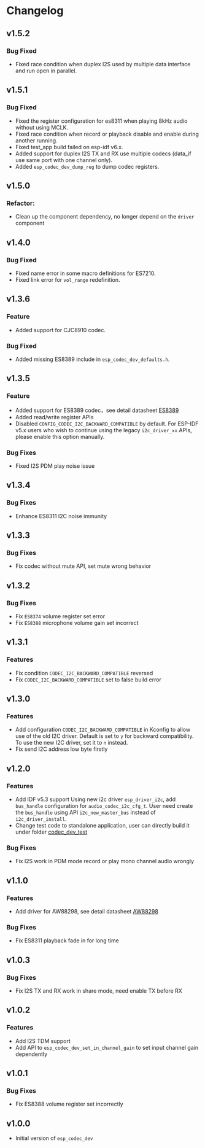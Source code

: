 # Changelog

## v1.5.2

### Bug Fixed

- Fixed race condition when duplex I2S used by multiple data interface and run open in parallel.

## v1.5.1

### Bug Fixed

- Fixed the register configuration for es8311 when playing 8kHz audio without using MCLK.
- Fixed race condition when record or playback disable and enable during another running.
- Fixed test_app build failed on esp-idf v6.x.
- Added support for duplex I2S TX and RX use multiple codecs (data_if use same port with one channel only).
- Added `esp_codec_dev_dump_reg` to dump codec registers.

## v1.5.0

### Refactor:

- Clean up the component dependency, no longer depend on the `driver` component

## v1.4.0

### Bug Fixed

- Fixed name error in some macro definitions for ES7210.
- Fixed link error for `vol_range` redefinition.

## v1.3.6

### Feature

- Added support for CJC8910 codec.

### Bug Fixed

- Added missing ES8389 include in `esp_codec_dev_defaults.h`.

## v1.3.5

### Feature

- Added support for ES8389 codec，see detail datasheet [ES8389](http://www.everest-semi.com/pdf/ES8389%20PB.pdf)
- Added read/write register APIs
- Disabled `CONFIG_CODEC_I2C_BACKWARD_COMPATIBLE` by default.
  For ESP-IDF v5.x users who wish to continue using the legacy `i2c_driver_xx` APIs, please enable this option manually.

### Bug Fixes

- Fixed I2S PDM play noise issue

## v1.3.4

### Bug Fixes

- Enhance ES8311 I2C noise immunity


## v1.3.3

### Bug Fixes

- Fix codec without mute API, set mute wrong behavior


## v1.3.2

### Bug Fixes

- Fix `ES8374` volume register set error
- Fix `ES8388` microphone volume gain set incorrect


## v1.3.1

### Features

- Fix condition `CODEC_I2C_BACKWARD_COMPATIBLE` reversed
- Fix `CODEC_I2C_BACKWARD_COMPATIBLE` set to false build error


## v1.3.0

### Features

- Add configuration `CODEC_I2C_BACKWARD_COMPATIBLE` in Kconfig to allow use of the old I2C driver.
  Default is set to `y` for backward compatibility. To use the new I2C driver, set it to `n` instead.
- Fix send I2C address low byte firstly


## v1.2.0

### Features

- Add IDF v5.3 support
  Using new i2c driver `esp_driver_i2c`, add `bus_handle` configuration for `audio_codec_i2c_cfg_t`.
  User need create the `bus_handle` using API `i2c_new_master_bus` instead of `i2c_driver_install`.
- Change test code to standalone application, user can directly build it under folder [codec_dev_test](test_apps/codec_dev_test)

### Bug Fixes

- Fix I2S work in PDM mode record or play mono channel audio wrongly


## v1.1.0

### Features

- Add driver for AW88298, see detail datasheet [AW88298](https://datasheetspdf.com/download_new.php?id=1513778)

### Bug Fixes

- Fix ES8311 playback fade in for long time


## v1.0.3

### Bug Fixes

- Fix I2S TX and RX work in share mode, need enable TX before RX


## v1.0.2

### Features

- Add I2S TDM support
- Add API to `esp_codec_dev_set_in_channel_gain` to set input channel gain dependently


## v1.0.1

### Bug Fixes

- Fix ES8388 volume register set incorrectly


## v1.0.0

- Initial version of `esp_codec_dev`
